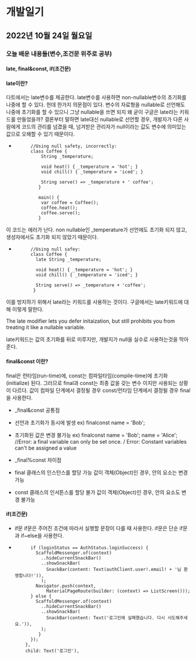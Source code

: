 # 개발일기
## 2022년 10월 24일 월요일
### 오늘 배운 내용들(변수,조건문 위주로 공부)
#### late, final&const, if(조건문)

#### late이란?
다트에서는 late변수를 제공한다. late변수를 사용하면 non-nullable변수의 초기화를 나중에 할 수 있다. 헌데 한가지 의문점이 있다. 변수의 자료형을 nullable로 선언해도 나중에 초기화를 할 수 있으니 그냥 nullable을 쓰면 되지 왜 굳이 구글은 late라는 키워드를 만들었을까? 결론부터 말하면
late대신 nullable로 선언할 경우, 개발자가 다른 사람에게 코드의 관리를 넘겼을 때, 넘겨받은 관리자가 null이라는 값도 변수에 의미있는 값으로 오해할 수 있기 때문이다.
-           //Using null safety, incorrectly:
            class Coffee {
                String _temperature;

                void heat() { _temperature = 'hot'; }
                void chill() { _temperature = 'iced'; }

                String serve() => _temperature + ' coffee';
               }

               main() {
                var coffee = Coffee();
                coffee.heat();
                coffee.serve();
               }
    
이 코드는 에러가 난다. non nullable인 _temperature가 선언에도 초기화 되지 않고, 생성자에서도 초기화 되지 않았기 때문이다.
        
-           //Using null safey:
            class Coffee {
              late String _temperature;
              
              void heat() { _temperature = 'hot'; }
              void chill() { _temperature = 'iced'; }
              
              String serve() => _temperature + 'coffee';
             }
             
이를 방지하기 위해서 late라는 키워드를 사용하는 것이다. 구글에서는 late키워드에 대해 이렇게 말한다.
 
The late modifier lets you defer initaization, but still prohibits you from treating it like a nullable variable.

late키워드는 값의 초기화를 뒤로 미루지만, 개발지가 null을 실수로 사용하는것을 막아준다.
                      
#### final&const 이란?
final은 런타임(run-time)에, const는 컴파일타임(compile-time)에 초기화(initialize) 된다.
그러므로 final과 const는 최종 값을 갖는 변수 이지만 사용되는 상황이 다르다. 
값이 컴파일 단계에서 결정될 경우 const/런타임 단계에서 결정될 경우 final을 사용한다.

- _final&const 공통점
- 선언과 초기화가 동시에 발생 
  ex) finalconst name = 'Bob';

- 초기화된 값은 변경 불가능 
  ex) finalconst name = 'Bob';
  name = 'Alice'; //Error: a final variable can only be set once. / Error: Constant variables can't be assigned a value

- _final%const 차이점 
- final
  클래스의 인스턴스를 할당 가능
  값이 객체(Object)인 경우, 안의 요소는 변경 가능 
 
- const
  클래스의 인서튼스를 할당 불가
  값이 객체(Object)인 경우, 안의 요소도 변경 불가능 

#### if(조건문)

- if문
  if문은 주어진 조건에 따라서 실행할 문장이 다를 때 사용한다.
  if문은 단순 if문과 if~else을 사용한다.

-           if (loginStatus == AuthStatus.loginSuccess) {
              ScaffoldMessenger.of(context)
                ..hideCurrentSnackBar()
                ..showSnackBar(
                  SnackBar(content: Text(authClient.user!.email! + '님 환영합니다!')),
                );
              Navigator.push(context,
                  MaterialPageRoute(builder: (context) => ListScreen()));
            } else {
              ScaffoldMessenger.of(context)
                ..hideCurrentSnackBar()
                ..showSnackBar(
                  SnackBar(content: Text('로그인에 실패했습니다. 다시 시도해주세요.')),
                );
               }
            });
          },
          child: Text('로그인'),
 

        
